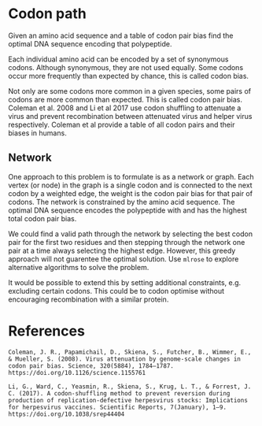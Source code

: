 # Codon path

Given an amino acid sequence and a table of codon pair bias
find the optimal DNA sequence encoding that polypeptide.

Each individual amino acid can be encoded by a set of synonymous codons. Although synonymous, they are not used equally. Some codons occur more frequently than expected by chance, this is called codon bias.

Not only are some codons more common in a given species, some pairs of codons are more common than expected. This is called codon pair bias. Coleman et al. 2008 and Li et al 2017 use codon shuffling to attenuate a virus and prevent recombination between attenuated virus and helper virus respectively. Coleman et al provide a table of all codon pairs and their biases in humans.


## Network

One approach to this problem is to formulate is as a network or graph. Each vertex (or node) in the graph is a single codon and is connected to the next codon by a weighted edge, the weight is the codon pair bias for that pair of codons. The network is constrained by the amino acid sequence. The optimal DNA sequence encodes the polypeptide with and has the highest total codon pair bias.

We could find a valid path through the network by selecting the best codon pair for the first two residues and then stepping through the network one pair at a time always selecting the highest edge. However, this greedy approach will not guarentee the optimal solution. Use `mlrose` to explore alternative algorithms to solve the problem.

It would be possible to extend this by setting additional constraints, e.g. excluding certain codons. This could be to codon optimise without encouraging recombination with a similar protein.

# References
	Coleman, J. R., Papamichail, D., Skiena, S., Futcher, B., Wimmer, E., & Mueller, S. (2008). Virus attenuation by genome-scale changes in codon pair bias. Science, 320(5884), 1784–1787. https://doi.org/10.1126/science.1155761

	Li, G., Ward, C., Yeasmin, R., Skiena, S., Krug, L. T., & Forrest, J. C. (2017). A codon-shuffling method to prevent reversion during production of replication-defective herpesvirus stocks: Implications for herpesvirus vaccines. Scientific Reports, 7(January), 1–9. https://doi.org/10.1038/srep44404
